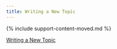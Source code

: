 ```yaml
---
title: Writing a New Topic
---
```


{% include support-content-moved.md %}

[Writing a New Topic](/docs/home/contribute/write-new-topic/)
